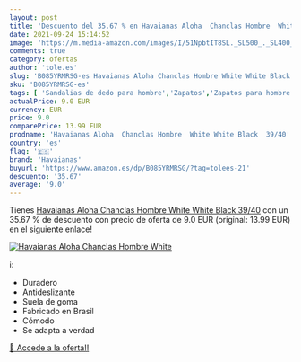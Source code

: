 ```yaml
---
layout: post
title: 'Descuento del 35.67 % en Havaianas Aloha  Chanclas Hombre  White '
date: 2021-09-24 15:14:52
image: 'https://m.media-amazon.com/images/I/51NpbtIT8SL._SL500_._SL400_.jpg'
comments: true
category: ofertas
author: 'tole.es'
slug: 'B085YRMRSG-es Havaianas Aloha Chanclas Hombre White White Black 39/40'
sku: 'B085YRMRSG-es'
tags: [ 'Sandalias de dedo para hombre','Zapatos','Zapatos para hombre','Zapatos y complementos','chanclas','havaianas', ]
actualPrice: 9.0 EUR
currency: EUR
price: 9.0
comparePrice: 13.99 EUR
prodname: 'Havaianas Aloha  Chanclas Hombre  White White Black  39/40'
country: 'es'
flag: '🇪🇸'
brand: 'Havaianas'
buyurl: 'https://www.amazon.es/dp/B085YRMRSG/?tag=tolees-21'
descuento: '35.67'
average: '9.0'
---
```


Tienes [Havaianas Aloha  Chanclas Hombre  White White Black  39/40](https://www.amazon.es/dp/B085YRMRSG/?tag=tolees-21) con un 35.67 % de descuento con precio de oferta de 9.0 EUR (original: 13.99 EUR) en el siguiente enlace!

[![Havaianas Aloha  Chanclas Hombre  White ](https://m.media-amazon.com/images/I/51NpbtIT8SL._SL500_._SL400_.jpg)](https://www.amazon.es/dp/B085YRMRSG/?tag=tolees-21)

ℹ️:

- Duradero
- Antideslizante
- Suela de goma
- Fabricado en Brasil
- Cómodo
- Se adapta a verdad

[🛒 Accede a la oferta!!](https://www.amazon.es/dp/B085YRMRSG/?tag=tolees-21)
